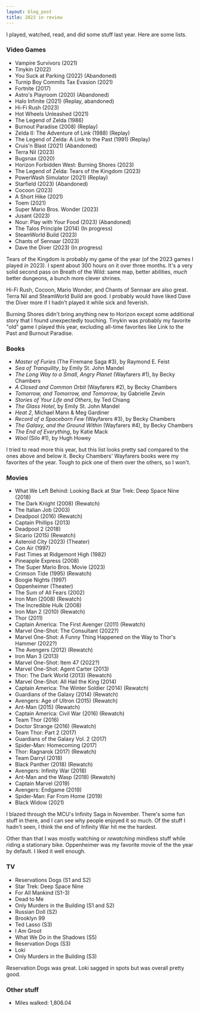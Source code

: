 ```yaml
---
layout: blog_post
title: 2023 in review
---
```


I played, watched, read, and did some stuff last year. Here are some lists.

### Video Games
- Vampire Survivors (2021)
- Tinykin (2022)
- You Suck at Parking (2022) (Abandoned)
- Turnip Boy Commits Tax Evasion (2021)
- Fortnite (2017)
- Astro's Playroom (2020) (Abandoned)
- Halo Infinite (2021) (Replay, abandoned)
- Hi-Fi Rush (2023)
- Hot Wheels Unleashed (2021)
- The Legend of Zelda (1986)
- Burnout Paradise (2008) (Replay)
- Zelda II: The Adventure of Link (1988) (Replay)
- The Legend of Zelda: A Link to the Past (1991) (Replay)
- Cruis'n Blast (2021) (Abandoned)
- Terra Nil (2023)
- Bugsnax (2020)
- Horizon Forbidden West: Burning Shores (2023)
- The Legend of Zelda: Tears of the Kingdom (2023)
- PowerWash Simulator (2021) (Replay)
- Starfield (2023) (Abandoned)
- Cocoon (2023)
- A Short Hike (2021)
- Toem (2021)
- Super Mario Bros. Wonder (2023)
- Jusant (2023)
- Nour: Play with Your Food (2023) (Abandoned)
- The Talos Principle (2014) (In progress)
- SteamWorld Build (2023)
- Chants of Sennaar (2023)
- Dave the Diver (2023) (In progress)

Tears of the Kingdom is probably my game of the year (of the 2023 games I played _in_ 2023). I spent about 300 hours on it over three months. It's a very solid second pass on Breath of the Wild: same map, better abilities, _much_ better dungeons, a bunch more clever shrines.

Hi-Fi Rush, Cocoon, Mario Wonder, and Chants of Sennaar are also great. Terra Nil and SteamWorld Build are good. I probably would have liked Dave the Diver more if I hadn't played it while sick and feverish.

Burning Shores didn't bring anything new to Horizon except some additional story that I found unexpectedly touching. Tinykin was probably my favorite "old" game I played this year, excluding all-time favorites like Link to the Past and Burnout Paradise.

### Books
- _Master of Furies_ (The Firemane Saga #3), by Raymond E. Feist
- _Sea of Tranquility_, by Emily St. John Mandel
- _The Long Way to a Small, Angry Planet_ (Wayfarers #1), by Becky Chambers
- _A Closed and Common Orbit_ (Wayfarers #2), by Becky Chambers
- _Tomorrow, and Tomorrow, and Tomorrow_, by Gabrielle Zevin
- _Stories of Your Life and Others_, by Ted Chiang
- _The Glass Hotel_, by Emily St. John Mandel
- _Heat 2_, Michael Mann & Meg Gardiner
- _Record of a Spaceborn Few_ (Wayfarers #3), by Becky Chambers
- _The Galaxy, and the Ground Within_ (Wayfarers #4), by Becky Chambers
- _The End of Everything_, by Katie Mack
- _Wool_ (Silo #1), by Hugh Howey

I tried to read more this year, but this list looks pretty sad compared to the ones above and below it. Becky Chambers' Wayfarers books were my favorites of the year. Tough to pick one of them over the others, so I won't.

### Movies
- What We Left Behind: Looking Back at Star Trek: Deep Space Nine (2018)
- The Dark Knight (2008) (Rewatch)
- The Italian Job (2003)
- Deadpool (2016) (Rewatch)
- Captain Phillips (2013)
- Deadpool 2 (2018)
- Sicario (2015) (Rewatch)
- Asteroid City (2023) (Theater)
- Con Air (1997)
- Fast Times at Ridgemont High (1982)
- Pineapple Express (2008)
- The Super Mario Bros. Movie (2023)
- Crimson Tide (1995) (Rewatch)
- Boogie Nights (1997)
- Oppenheimer (Theater)
- The Sum of All Fears (2002)
- Iron Man (2008) (Rewatch)
- The Incredible Hulk (2008)
- Iron Man 2 (2010) (Rewatch)
- Thor (2011)
- Captain America: The First Avenger (2011) (Rewatch)
- Marvel One-Shot: The Consultant (2022?)
- Marvel One-Shot: A Funny Thing Happened on the Way to Thor's Hammer (2022?)
- The Avengers (2012) (Rewatch)
- Iron Man 3 (2013)
- Marvel One-Shot: Item 47 (2022?)
- Marvel One-Shot: Agent Carter (2013)
- Thor: The Dark World (2013) (Rewatch)
- Marvel One-Shot: All Hail the King (2014)
- Captain America: The Winter Soldier (2014) (Rewatch)
- Guardians of the Galaxy (2014) (Rewatch)
- Avengers: Age of Ultron (2015) (Rewatch)
- Ant-Man (2015) (Rewatch)
- Captain America: Civil War (2016) (Rewatch)
- Team Thor (2016)
- Doctor Strange (2016) (Rewatch)
- Team Thor: Part 2 (2017)
- Guardians of the Galaxy Vol. 2 (2017)
- Spider-Man: Homecoming (2017)
- Thor: Ragnarok (2017) (Rewatch)
- Team Darryl (2018)
- Black Panther (2018) (Rewatch)
- Avengers: Infinity War (2018)
- Ant-Man and the Wasp (2018) (Rewatch)
- Captain Marvel (2019)
- Avengers: Endgame (2019)
- Spider-Man: Far From Home (2019)
- Black Widow (2021)

I blazed through the MCU's Infinity Saga in November. There's some fun stuff in there, and I can see why people enjoyed it so much. Of the stuff I hadn't seen, I think the end of Infinity War hit me the hardest.

Other than that I was mostly watching or _rewatching_ mindless stuff while riding a stationary bike. Oppenheimer was my favorite movie of the the year by default. I liked it well enough.

### TV
- Reservations Dogs (S1 and S2)
- Star Trek: Deep Space Nine
- For All Mankind (S1-3)
- Dead to Me
- Only Murders in the Building (S1 and S2)
- Russian Doll (S2)
- Brooklyn 99
- Ted Lasso (S3)
- I Am Groot
- What We Do in the Shadows (S5)
- Reservation Dogs (S3)
- Loki
- Only Murders in the Building (S3)

Reservation Dogs was great. Loki sagged in spots but was overall pretty good.

### Other stuff
- Miles walked: 1,806.04